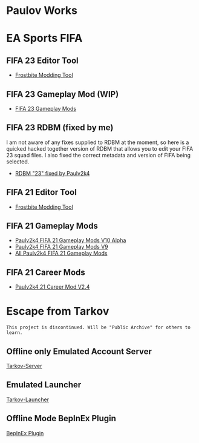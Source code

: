 # Paulov Works

# EA Sports FIFA

## FIFA 23 Editor Tool
- [Frostbite Modding Tool](https://github.com/paulov-t/FrostbiteModdingTool/releases)

## FIFA 23 Gameplay Mod (WIP)
- [FIFA 23 Gameplay Mods](https://www.mediafire.com/folder/7nptoksudyfsb/Gameplay)

## FIFA 23 RDBM (fixed by me)
I am not aware of any fixes supplied to RDBM at the moment, so here is a quicked hacked together version of RDBM that allows you to edit your FIFA 23 squad files. I also fixed the correct metadata and version of FIFA being selected.
- [RDBM "23" fixed by Paulv2k4](https://www.mediafire.com/file/bhirn4cp5s3tfa9/RDBM_FIFA23_Fixed_By_Paulv2k4.zip/file)

## FIFA 21 Editor Tool
- [Frostbite Modding Tool](https://www.mediafire.com/file/mb9fkiv6dyi3t28/FMT_-_v12.7.zip/file)

## FIFA 21 Gameplay Mods
- [Paulv2k4 FIFA 21 Gameplay Mods V10 Alpha](https://www.mediafire.com/file/9rjwc61oht9uby5/Paulv2k4_FIFA_21_Gameplay_Version_10_Alpha_2.zip/file)
- [Paulv2k4 FIFA 21 Gameplay Mods V9](https://www.mediafire.com/file/8z3gnun3x4t72b4/Paulv2k4_FIFA_21_Gameplay_Version_9_Alpha_18.zip/file)
- [All Paulv2k4 FIFA 21 Gameplay Mods](https://www.mediafire.com/folder/tq1vryqkmmwht/Gameplay)

## FIFA 21 Career Mods
- [Paulv2k4 21 Career Mod V2.4](https://www.mediafire.com/file/xmfbdfcjc44beq9/Paulv2k4_Career_Realism_Mod_-_V2.4.fbmod/file)

# Escape from Tarkov
``` This project is discontinued. Will be "Public Archive" for others to learn. ```

## Offline only Emulated Account Server
[Tarkov-Server](https://github.com/paulov-t/Tarkov-Server)

## Emulated Launcher
[Tarkov-Launcher](https://github.com/paulov-t/SIT.Tarkov.Launcher)

## Offline Mode BepInEx Plugin
[BepInEx Plugin](https://github.com/paulov-t/SIT.Tarkov.Core)